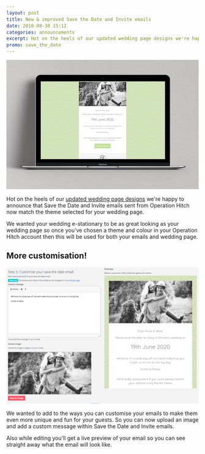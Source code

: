 ```yaml
---
layout: post
title: New & improved Save the Date and Invite emails
date: 2018-08-30 15:12
categories: announcements
excerpt: Hot on the heels of our updated wedding page designs we're happy to announce that Save the Date and Invite emails sent from Operation Hitch now match the theme selected for your wedding page.
promo: save_the_date
---
```


_![Operation Hitch Save the Date email design](/images/email_improvements/operation_hitch_save_the_date_themed.png)_

Hot on the heels of our [updated wedding page designs](/announcements/2018/07/17/wedding-website-redesign/) we're happy to announce that Save the Date and Invite emails sent from Operation Hitch now match the theme selected for your wedding page.

We wanted your wedding e-stationary to be as great looking as your wedding page so once you've chosen a theme and colour in your Operation Hitch account then this will be used for both your emails and wedding page.

## More customisation!

_![Operation Hitch Save the Date email customisation](/images/email_improvements/operation_hitch_save_the_date_email_editor.png)_

We wanted to add to the ways you can customise your emails to make them even more unique and fun for your guests. So you can now upload an image and add a custom message within Save the Date and Invite emails.

Also while editing you'll get a live preview of your email so you can see straight away what the email will look like.

